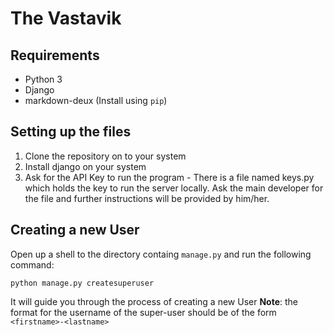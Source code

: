 # The Vastavik

## Requirements 
- Python 3
- Django
- markdown-deux (Install using `pip`)

## Setting up the files

1. Clone the repository on to your system
2. Install django on your system
3. Ask for the API Key to run the program - There is a file named keys.py which holds the key to run the server locally. Ask the main developer for the file and further instructions will be provided by him/her.

## Creating a new User

Open up a shell to the directory containg `manage.py` and run the following command:

`python manage.py createsuperuser`

It will guide you through the process of creating a new User
**Note**: the format for the username of the super-user should be of the form `<firstname>-<lastname>`

